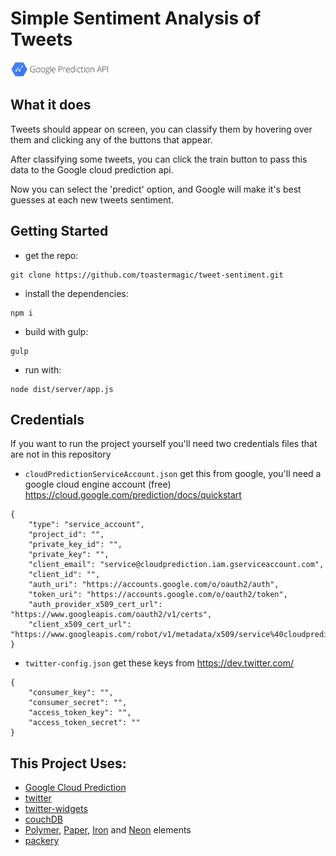 # Simple Sentiment Analysis of Tweets

<a href="https://cloud.google.com/prediction/">
  <img src="app/images/predictionapi.png" style="height:24px"/> 
</a>

## What it does

Tweets should appear on screen, you can classify them by hovering over them and
clicking any of the buttons that appear.

After classifying some tweets, you can click the train button to pass this data to
the Google cloud prediction api.

Now you can select the 'predict' option, and Google will make it's best guesses at each new
tweets sentiment.

## Getting Started

* get the repo:
```
git clone https://github.com/toastermagic/tweet-sentiment.git
```

* install the dependencies:
```
npm i
```

* build with gulp:
```
gulp
```

* run with:
```
node dist/server/app.js
```

## Credentials

If you want to run the project yourself you'll need two credentials files that are not in this repository

*   `cloudPredictionServiceAccount.json` 
get this from google, you'll need a google cloud engine account (free)
https://cloud.google.com/prediction/docs/quickstart
```
{
    "type": "service_account",
    "project_id": "",
    "private_key_id": "",
    "private_key": "",
    "client_email": "service@cloudprediction.iam.gserviceaccount.com",
    "client_id": "",
    "auth_uri": "https://accounts.google.com/o/oauth2/auth",
    "token_uri": "https://accounts.google.com/o/oauth2/token",
    "auth_provider_x509_cert_url": "https://www.googleapis.com/oauth2/v1/certs",
    "client_x509_cert_url": "https://www.googleapis.com/robot/v1/metadata/x509/service%40cloudprediction.iam.gserviceaccount.com"
}
```

*   `twitter-config.json` 
get these keys from https://dev.twitter.com/
```
{
    "consumer_key": "",
    "consumer_secret": "",
    "access_token_key": "",
    "access_token_secret": ""
}
```

## This Project Uses:

* [Google Cloud Prediction](https://cloud.google.com/prediction/)
* [twitter](https://www.npmjs.com/package/twitter)
* [twitter-widgets](https://dev.twitter.com/web/embedded-tweets)
* [couchDB](http://couchdb.apache.org/)
* [Polymer](https://www.polymer-project.org/), [Paper](https://elements.polymer-project.org/browse?package=paper-elements), [Iron](https://elements.polymer-project.org/browse?package=iron-elements) and [Neon](https://elements.polymer-project.org/browse?package=neon-elements) elements
* [packery](http://packery.metafizzy.co/)
